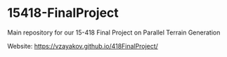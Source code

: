 # 15418-FinalProject
Main repository for our 15-418 Final Project on Parallel Terrain Generation

Website: https://vzayakov.github.io/418FinalProject/
